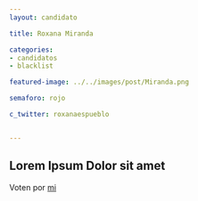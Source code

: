 ```yaml
---
layout: candidato

title: Roxana Miranda

categories: 
- candidatos
- blacklist

featured-image: ../../images/post/Miranda.png

semaforo: rojo

c_twitter: roxanaespueblo


---
```

Lorem Ipsum Dolor sit amet
---

Voten por [mi][left]

[left]: https://candideit.org
